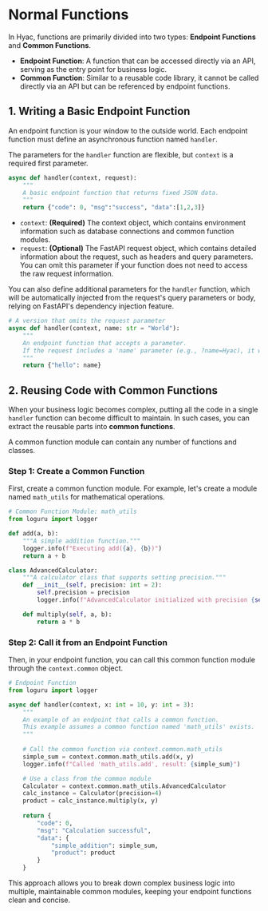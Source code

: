 # Normal Functions

In Hyac, functions are primarily divided into two types: **Endpoint Functions** and **Common Functions**.

-   **Endpoint Function**: A function that can be accessed directly via an API, serving as the entry point for business logic.
-   **Common Function**: Similar to a reusable code library, it cannot be called directly via an API but can be referenced by endpoint functions.

## 1. Writing a Basic Endpoint Function

An endpoint function is your window to the outside world. Each endpoint function must define an asynchronous function named `handler`.

The parameters for the `handler` function are flexible, but `context` is a required first parameter.

```python
async def handler(context, request):
    """
    A basic endpoint function that returns fixed JSON data.
    """
    return {"code": 0, "msg":"success", "data":[1,2,3]}
```

-   `context`: **(Required)** The context object, which contains environment information such as database connections and common function modules.
-   `request`: **(Optional)** The FastAPI request object, which contains detailed information about the request, such as headers and query parameters. You can omit this parameter if your function does not need to access the raw request information.

You can also define additional parameters for the `handler` function, which will be automatically injected from the request's query parameters or body, relying on FastAPI's dependency injection feature.

```python
# A version that omits the request parameter
async def handler(context, name: str = "World"):
    """
    An endpoint function that accepts a parameter.
    If the request includes a 'name' parameter (e.g., ?name=Hyac), it will be automatically injected.
    """
    return {"hello": name}
```

## 2. Reusing Code with Common Functions

When your business logic becomes complex, putting all the code in a single `handler` function can become difficult to maintain. In such cases, you can extract the reusable parts into **common functions**.

A common function module can contain any number of functions and classes.

### Step 1: Create a Common Function

First, create a common function module. For example, let's create a module named `math_utils` for mathematical operations.

```python
# Common Function Module: math_utils
from loguru import logger

def add(a, b):
    """A simple addition function."""
    logger.info(f"Executing add({a}, {b})")
    return a + b

class AdvancedCalculator:
    """A calculator class that supports setting precision."""
    def __init__(self, precision: int = 2):
        self.precision = precision
        logger.info(f"AdvancedCalculator initialized with precision {self.precision}")

    def multiply(self, a, b):
        return a * b
```

### Step 2: Call it from an Endpoint Function

Then, in your endpoint function, you can call this common function module through the `context.common` object.

```python
# Endpoint Function
from loguru import logger

async def handler(context, x: int = 10, y: int = 3):
    """
    An example of an endpoint that calls a common function.
    This example assumes a common function named 'math_utils' exists.
    """
    
    # Call the common function via context.common.math_utils
    simple_sum = context.common.math_utils.add(x, y)
    logger.info(f"Called 'math_utils.add', result: {simple_sum}")

    # Use a class from the common module
    Calculator = context.common.math_utils.AdvancedCalculator
    calc_instance = Calculator(precision=4)
    product = calc_instance.multiply(x, y)
    
    return {
        "code": 0,
        "msg": "Calculation successful",
        "data": {
            "simple_addition": simple_sum,
            "product": product
        }
    }
```

This approach allows you to break down complex business logic into multiple, maintainable common modules, keeping your endpoint functions clean and concise.
